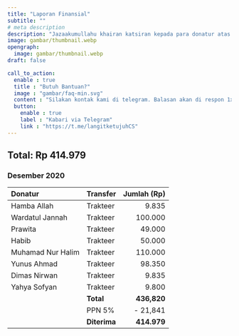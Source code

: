 ```yaml
---
title: "Laporan Finansial"
subtitle: ""
# meta description
description: "Jazaakumullahu khairan katsiran kepada para donatur atas donasi terbaiknya."
image: gambar/thumbnail.webp
opengraph:
  image: gambar/thumbnail.webp
draft: false

call_to_action:
  enable : true
  title : "Butuh Bantuan?"
  image : "gambar/faq-min.svg"
  content : "Silakan kontak kami di telegram. Balasan akan di respon 1x3 jam."
  button:
    enable : true
    label : "Kabari via Telegram"
    link : "https://t.me/langitketujuhCS"
---
```


## Total: Rp 414.979

### Desember 2020

**Donatur** | **Transfer** | **Jumlah (Rp)** 
:--- | :--- | ---: 
Hamba Allah | Trakteer | 9.835
Wardatul Jannah | Trakteer | 100.000
Prawita | Trakteer | 49.000
Habib | Trakteer | 50.000
Muhamad Nur Halim | Trakteer | 110.000
Yunus Ahmad | Trakteer | 98.350
Dimas Nirwan | Trakteer | 9.835
Yahya Sofyan| Trakteer | 9.800
| | **Total** | **436,820**
| | PPN 5% | - 21,841
| | **Diterima** | **414.979**
